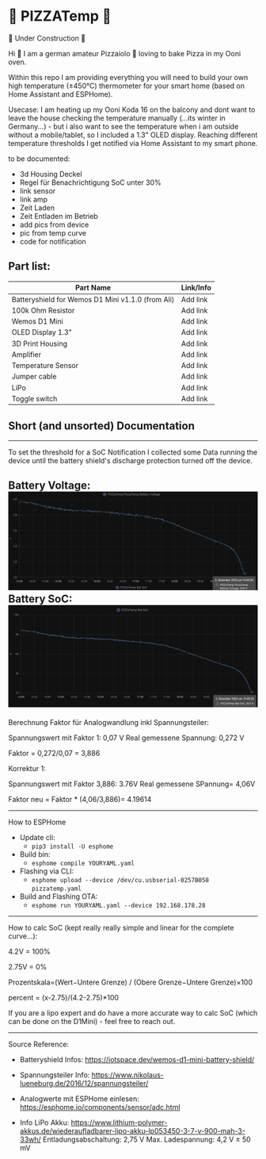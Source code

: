 # 🍕 PIZZATemp 🍕

🚧 Under Construction 🚧


Hi 👋 I am a german amateur Pizzaiolo  🤌  loving to bake Pizza in my Ooni oven. 


Within this repo I am providing everything you will need to build your own high temperature (±450°C) thermometer for your smart home (based on Home Assistant and ESPHome). 

Usecase:
I am heating up my Ooni Koda 16 on the balcony and dont want to leave the house checking the temperature manually (...its winter in Germany...) - but i also want to see the temperature when i am outside without a mobile/tablet, so I included a 1.3" OLED display.
Reaching different temperature thresholds I get notified via Home Assistant to my smart phone. 


to be documented:
- 3d Housing Deckel
- Regel für Benachrichtigung SoC unter 30%
- link sensor
- link amp
- Zeit Laden
- Zeit Entladen im Betrieb
- add pics from device
- pic from temp curve
- code for notification



## Part list:
Part Name  | Link/Info
------------- | -------------
Batteryshield for Wemos D1 Mini v1.1.0 (from Ali) | Add link 
100k Ohm Resistor   | Add link 
Wemos D1 Mini | Add link 
OLED Display 1.3"    | Add link 
3D Print Housing | Add link 
Amplifier | Add link 
Temperature Sensor | Add link 
Jumper cable  | Add link 
LiPo  | Add link 
Toggle switch   | Add link 

## Short (and unsorted) Documentation
----------------------------------------------------------------------------------
To set the threshold for a SoC Notification I collected some Data running the device until the battery shield's discharge protection turned off the device.

Battery Voltage:
![Alt text](image-1.png)
Battery SoC:
![Alt text](image.png)
----------------------------------------------------------------------------------
Berechnung Faktor für Analogwandlung inkl Spannungsteiler:

Spannungswert mit Faktor 1: 0,07 V
Real gemessene Spannung: 0,272 V

Faktor = 0,272/0,07 = 3,886

Korrektur 1:

Spannungswert mit Faktor 3,886: 3.76V
Real gemessene SPannung= 4,06V

Faktor neu = Faktor * (4,06/3,886)= 4.19614

----------------------------------------------------------------------------------

How to ESPHome

- Update cli:
    - `pip3 install -U esphome`
- Build bin:
	- `esphome compile YOURYAML.yaml`
- Flashing via CLI:
    - `esphome upload --device /dev/cu.usbserial-0257B058 pizzatemp.yaml`
- Build and Flashing OTA:
    - `esphome run YOURYAML.yaml --device 192.168.178.28`
----------------------------------------------------------------------------------
How to calc SoC (kept really really simple and linear for the complete curve...):

4.2V = 100%

2.75V = 0%

Prozentskala=(Wert−Untere Grenze) / (Obere Grenze−Untere Grenze)×100

percent = (x-2.75)/(4.2-2.75)*100

If you are a lipo expert and do have a more accurate way to calc SoC (which can be done on the D1Mini) - feel free to reach out.

----------------------------------------------------------------------------------


Source Reference:

* Batteryshield Infos:
https://iotspace.dev/wemos-d1-mini-battery-shield/

* Spannungsteiler Info:
https://www.nikolaus-lueneburg.de/2016/12/spannungsteiler/

* Analogwerte mit ESPHome einlesen:
https://esphome.io/components/sensor/adc.html
* Info LiPo Akku:
https://www.lithium-polymer-akkus.de/wiederaufladbarer-lipo-akku-lp053450-3-7-v-900-mah-3-33wh/
Entladungsabschaltung: 2,75 V
Max. Ladespannung: 4,2 V ± 50 mV